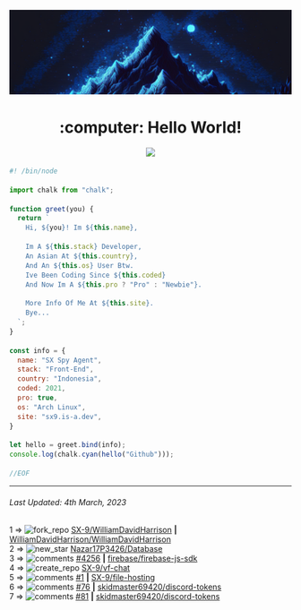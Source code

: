 ![Hello World!](banner.png)
<div align="center">
  <h1>:computer: Hello World!</h1>
  <img src="https://skillicons.dev/icons?i=vite,vue,firebase,linux,nodejs,vscode&perline=6&theme=dark">
</div>

```js
#! /bin/node

import chalk from "chalk";

function greet(you) {
  return `
    Hi, ${you}! Im ${this.name},

    Im A ${this.stack} Developer,
    An Asian At ${this.country},
    And An ${this.os} User Btw.
    Ive Been Coding Since ${this.coded}
    And Now Im A ${this.pro ? "Pro" : "Newbie"}.

    More Info Of Me At ${this.site}.
    Bye...
  `;
}

const info = {
  name: "SX Spy Agent",
  stack: "Front-End",
  country: "Indonesia",
  coded: 2021,
  pro: true,
  os: "Arch Linux",
  site: "sx9.is-a.dev",
}

let hello = greet.bind(info);
console.log(chalk.cyan(hello("Github")));

//EOF
```

---

<!--RECENT_ACTIVITY:last_update-->
###### Last Updated: 4th March, 2023
<!--RECENT_ACTIVITY:last_update_end-->

<!--RECENT_ACTIVITY:start-->
1 => ![fork_repo](https://cdn.jsdelivr.net/gh/Readme-Workflows/Readme-Icons@main/icons/octicons/ForkedRepository.svg) [SX-9/WilliamDavidHarrison](https://github.com/SX-9/WilliamDavidHarrison) **|** [WilliamDavidHarrison/WilliamDavidHarrison](https://github.com/WilliamDavidHarrison/WilliamDavidHarrison)<br>
2 => ![new_star](https://cdn.jsdelivr.net/gh/Readme-Workflows/Readme-Icons@main/icons/octicons/StarredRepositoryYellow.svg) [Nazar17P3426/Database](https://github.com/Nazar17P3426/Database)<br>
3 => ![comments](https://cdn.jsdelivr.net/gh/Readme-Workflows/Readme-Icons@main/icons/octicons/Comment.svg) [#4256](https://github.com/firebase/firebase-js-sdk/issues/4256#issuecomment-1454347761) **|** [firebase/firebase-js-sdk](https://github.com/firebase/firebase-js-sdk)<br>
4 => ![create_repo](https://cdn.jsdelivr.net/gh/Readme-Workflows/Readme-Icons@main/icons/octicons/Repository.svg) [SX-9/vf-chat](https://github.com/SX-9/vf-chat)<br>
5 => ![comments](https://cdn.jsdelivr.net/gh/Readme-Workflows/Readme-Icons@main/icons/octicons/Comment.svg) [#1](https://github.com/SX-9/file-hosting/pull/1#issuecomment-1451049050) **|** [SX-9/file-hosting](https://github.com/SX-9/file-hosting)<br>
6 => ![comments](https://cdn.jsdelivr.net/gh/Readme-Workflows/Readme-Icons@main/icons/octicons/Comment.svg) [#76](https://github.com/skidmaster69420/discord-tokens/issues/76#issuecomment-1450278892) **|** [skidmaster69420/discord-tokens](https://github.com/skidmaster69420/discord-tokens)<br>
7 => ![comments](https://cdn.jsdelivr.net/gh/Readme-Workflows/Readme-Icons@main/icons/octicons/Comment.svg) [#81](https://github.com/skidmaster69420/discord-tokens/issues/81#issuecomment-1450276353) **|** [skidmaster69420/discord-tokens](https://github.com/skidmaster69420/discord-tokens)<br>
<!--RECENT_ACTIVITY:end-->